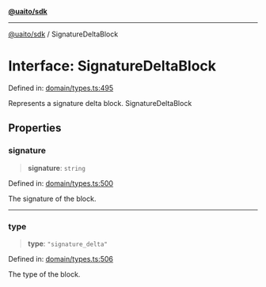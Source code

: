 [**@uaito/sdk**](../README.md)

***

[@uaito/sdk](../packages.md) / SignatureDeltaBlock

# Interface: SignatureDeltaBlock

Defined in: [domain/types.ts:495](https://github.com/elribonazo/uaito/blob/9ab1ff2aae36a9b426eb3035857a3fddbfc0ec37/packages/sdk/src/domain/types.ts#L495)

Represents a signature delta block.
 SignatureDeltaBlock

## Properties

### signature

> **signature**: `string`

Defined in: [domain/types.ts:500](https://github.com/elribonazo/uaito/blob/9ab1ff2aae36a9b426eb3035857a3fddbfc0ec37/packages/sdk/src/domain/types.ts#L500)

The signature of the block.

***

### type

> **type**: `"signature_delta"`

Defined in: [domain/types.ts:506](https://github.com/elribonazo/uaito/blob/9ab1ff2aae36a9b426eb3035857a3fddbfc0ec37/packages/sdk/src/domain/types.ts#L506)

The type of the block.
